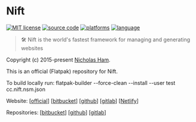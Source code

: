 # Nift

[![MIT license](https://img.shields.io/badge/License-MIT-blue.svg)](/LICENSE)
[![source code](https://img.shields.io/github/languages/code-size/nifty-site-manager/nsm.svg?label=Source%20Code)](https://www.github.com/nifty-site-manager/nsm)
[![platforms](https://img.shields.io/badge/Platforms-BSD%20%7C%20Linux%20%7C%20OSX%20%7C%20Windows-blue)](https://nift.cc)
[![language](https://img.shields.io/badge/Language-C%2B%2B-blue)](https://nift.cc)

> 🛠 Nift is the world's fastest framework for managing and generating websites

Copyright (c) 2015-present [Nicholas Ham](https://n-ham.com).

This is an official (Flatpak) repository for Nift.

To build locally run:
flatpak-builder --force-clean --install --user test cc.nift.nsm.json

Website:
\[[official](https://nift.cc)\] \[[bitbucket](https://nifty-site-manager.bitbucket.io)\] \[[github](https://nifty-site-manager.github.io)\] \[[gitlab](https://nifty-site-manager.gitlab.io)\] \[[Netlify](https://nifty-site-manager.netlify.com/)\]

Repositories:
\[[bitbucket](https://bitbucket.com/nifty-site-manager/nsm)\] \[[github](https://github.com/nifty-site-manager/nsm)\] \[[gitlab](https://gitlab.com/nifty-site-manager/nsm)\]

